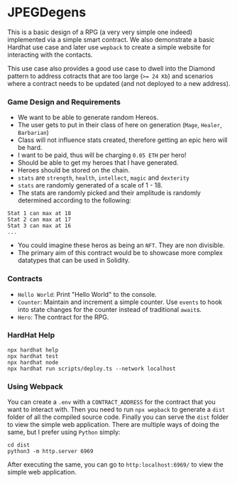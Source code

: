 # JPEGDegens

This is a basic design of a RPG (a very very simple one indeed) implemented via a simple smart contract. We also demonstrate a basic Hardhat use case and later use `wepback` to create a simple website for interacting with the contacts.

This use case also provides a good use case to dwell into the Diamond pattern to address cotracts that are too large (`>= 24 Kb`) and scenarios where a contract needs to be updated (and not deployed to a new address).

### Game Design and Requirements

- We want to be able to generate random Hereos.
- The user gets to put in their class of here on generation (`Mage`, `Healer`, `Barbarian`)
- Class will not influence stats created, therefore getting an epic hero will be hard.
- I want to be paid, thus will be charging `0.05 ETH` per hero!
- Should be able to get my heroes that I have generated.
- Heroes should be stored on the chain.
- `stats` are `strength`, `health`, `intellect`, `magic` and `dexterity`
- `stats` are randomly generated of a scale of 1 - 18.
- The stats are randomly picked and their amplitude is randomly determined according to the following:

```
Stat 1 can max at 18
Stat 2 can max at 17
Stat 3 can max at 16
...
```

- You could imagine these heros as being an `NFT`. They are non divisible.
- The primary aim of this contract would be to showcase more complex datatypes that can be used in Solidity.

### Contracts

- `Hello World`: Print "Hello World" to the console.
- `Counter`: Maintain and increment a simple counter. Use `events` to hook into state changes for the counter instead of traditional `await`s.
- `Hero`: The contract for the RPG.

### HardHat Help

```shell
npx hardhat help
npx hardhat test
npx hardhat node
npx hardhat run scripts/deploy.ts --network localhost
```

### Using Webpack

You can create a `.env` with a `CONTRACT_ADDRESS` for the contract that you want to interact with. Then you need to run `npx wepback` to generate a `dist` folder of all the compiled source code. Finally you can serve the `dist` folder to view the simple web application. There are multiple ways of doing the same, but I prefer using `Python` simply:

```script
cd dist
python3 -m http.server 6969
```

After executing the same, you can go to `http:localhost:6969/` to view the simple web application.
